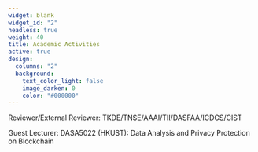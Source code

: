 ```yaml
---
widget: blank
widget_id: "2"
headless: true
weight: 40
title: Academic Activities
active: true
design:
  columns: "2"
  background:
    text_color_light: false
    image_darken: 0
    color: "#000000"
---
```

Reviewer/External Reviewer: TKDE/TNSE/AAAI/TII/DASFAA/ICDCS/CIST

Guest Lecturer: DASA5022 (HKUST): Data Analysis and Privacy Protection on Blockchain